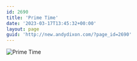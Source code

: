 ```yaml
---
id: 2690
title: 'Prime Time'
date: '2023-03-17T13:45:32+00:00'
layout: page
guid: 'http://new.andydixon.com/?page_id=2690'
---
```


![Prime Time](https://i0.wp.com/assets.g8x2.ldn.idrivee2-23.com/posters/Prime%20Time%2001.jpg?w=1200&ssl=1 "Prime Time")